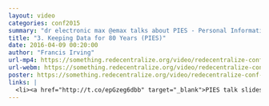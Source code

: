 ```yaml
---
layout: video
categories: conf2015
summary: "dr electronic max @emax talks about PIES - Personal Information Environments, and keeping data for a lifetime."
title: "3. Keeping Data for 80 Years (PIES)"
date: 2016-04-09 00:20:00
author: "Francis Irving"
url-mp4: https://something.redecentralize.org/video/redecentralize-conf-2015-3-keeping-data-for-80-years-pies.mp4
url-webm: https://something.redecentralize.org/video/redecentralize-conf-2015-3-keeping-data-for-80-years-pies.webm
poster: https://something.redecentralize.org/video/redecentralize-conf-2015-3-keeping-data-for-80-years-pies.jpg
links: |
  <li><a href="http://t.co/epGzeg6dbb" target="_blank">PIES talk slides</a></li>
---
```

